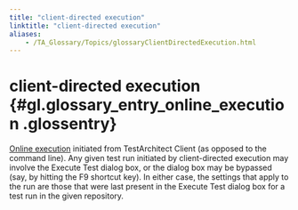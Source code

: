 ```yaml
--- 
title: "client-directed execution"
linktitle: "client-directed execution"
aliases: 
    - /TA_Glossary/Topics/glossaryClientDirectedExecution.html
---
```

# client-directed execution {#gl.glossary_entry_online_execution .glossentry}

[Online execution](glossaryOnlineExecution.html) initiated from TestArchitect Client \(as opposed to the command line\). Any given test run initiated by client-directed execution may involve the Execute Test dialog box, or the dialog box may be bypassed \(say, by hitting the F9 shortcut key\). In either case, the settings that apply to the run are those that were last present in the Execute Test dialog box for a test run in the given repository.

